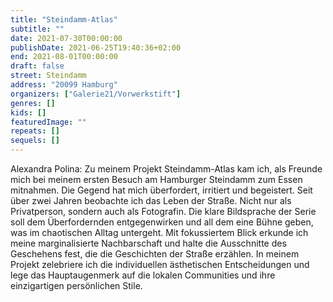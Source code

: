 ```yaml
---
title: "Steindamm-Atlas"
subtitle: ""
date: 2021-07-30T00:00:00
publishDate: 2021-06-25T19:40:36+02:00
end: 2021-08-01T00:00:00
draft: false
street: Steindamm
address: "20099 Hamburg"
organizers: ["Galerie21/Vorwerkstift"]
genres: []
kids: []
featuredImage: ""
repeats: []
sequels: []
---
```


Alexandra Polina: 
Zu meinem Projekt Steindamm-Atlas kam ich, als Freunde mich bei meinem ersten Besuch am Hamburger Steindamm zum Essen mitnahmen. Die Gegend hat mich überfordert, irritiert und begeistert. Seit über zwei Jahren beobachte ich das  Leben der Straße. Nicht nur als Privatperson, sondern auch als Fotografin.
Die klare Bildsprache der Serie soll dem Überfordernden entgegenwirken und all dem eine Bühne geben, was im chaotischen Alltag untergeht. Mit fokussiertem Blick erkunde ich meine marginalisierte Nachbarschaft und halte die Ausschnitte des Geschehens fest, die die Geschichten der Straße erzählen. In meinem Projekt zelebriere ich die individuellen ästhetischen Entscheidungen und lege das Hauptaugenmerk auf die lokalen Communities und ihre einzigartigen persönlichen Stile.